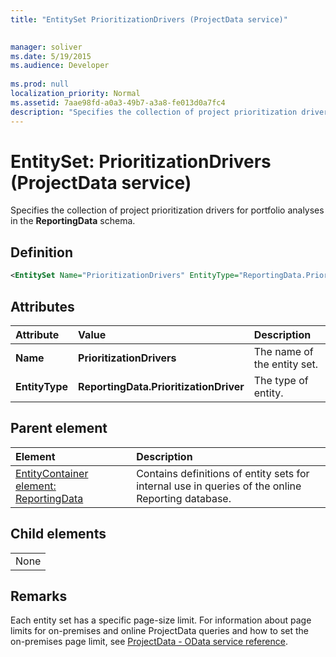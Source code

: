 ```yaml
---
title: "EntitySet PrioritizationDrivers (ProjectData service)"

 
manager: soliver
ms.date: 5/19/2015
ms.audience: Developer
 
ms.prod: null
localization_priority: Normal
ms.assetid: 7aae98fd-a0a3-49b7-a3a8-fe013d0a7fc4
description: "Specifies the collection of project prioritization drivers for portfolio analyses in the ReportingData schema."
---
```


# EntitySet: PrioritizationDrivers (ProjectData service)

Specifies the collection of project prioritization drivers for portfolio analyses in the **ReportingData** schema. 
  
## Definition

```XML
<EntitySet Name="PrioritizationDrivers" EntityType="ReportingData.PrioritizationDriver" />

```

## Attributes

|**Attribute**|**Value**|**Description**|
|:-----|:-----|:-----|
|**Name** <br/> |**PrioritizationDrivers** <br/> |The name of the entity set.  <br/> |
|**EntityType** <br/> |**ReportingData.PrioritizationDriver** <br/> |The type of entity.  <br/> |
   
## Parent element

|**Element**|**Description**|
|:-----|:-----|
|[EntityContainer element: ReportingData](entitycontainer-reportingdata-projectdata-service.md) <br/> |Contains definitions of entity sets for internal use in queries of the online Reporting database.  <br/> |
   
## Child elements

||
|:-----|
|None |
   
## Remarks

Each entity set has a specific page-size limit. For information about page limits for on-premises and online ProjectData queries and how to set the on-premises page limit, see [ProjectData - OData service reference](projectdataproject-odata-service-reference.md).
  

